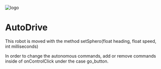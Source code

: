 ![logo](http://update.orbotix.com/developer/sphero-small.png)

# AutoDrive

This robot is moved with the method setSphero(float heading, float speed, int milliseconds)

In order to change the autonomous commands, add or remove commands inside of onControlClick under the case go_button.




